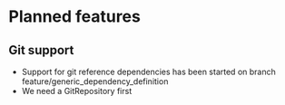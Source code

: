 # Planned features

## Git support

- Support for git reference dependencies has been started on branch feature/generic_dependency_definition
- We need a GitRepository first